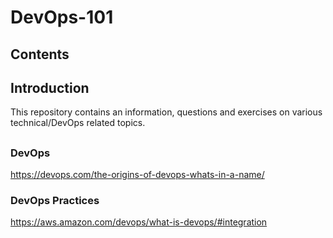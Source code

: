 # DevOps-101

## Contents


## Introduction
This repository contains an information, questions and exercises on various technical/DevOps related topics.

## 
### DevOps

https://devops.com/the-origins-of-devops-whats-in-a-name/

### DevOps Practices

https://aws.amazon.com/devops/what-is-devops/#integration


